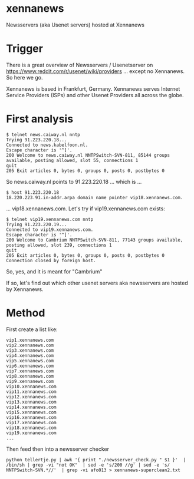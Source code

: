 # xennanews
Newsservers (aka Usenet servers) hosted at Xennanews

# Trigger

There is a great overview of Newsservers / Usenetserver on https://www.reddit.com/r/usenet/wiki/providers ... except no Xennanews. So here we go.

Xennanews is based in Frankfurt, Germany. Xennanews serves Internet Service Providers (ISPs) and other Usenet Providers all across the globe.


# First analysis

```
$ telnet news.caiway.nl nntp
Trying 91.223.220.18...
Connected to news.kabelfoon.nl.
Escape character is '^]'.
200 Welcome to news.caiway.nl NNTPSwitch-SVN-811, 85144 groups available, posting allowed, slot 55, connections 1
quit
205 Exit articles 0, bytes 0, groups 0, posts 0, postbytes 0
```

So news.caiway.nl points to 91.223.220.18 ... which is ...

```
$ host 91.223.220.18
18.220.223.91.in-addr.arpa domain name pointer vip18.xennanews.com.
```

... vip18.xennanews.com. Let's try if vip19.xennanews.com exists:

```
$ telnet vip19.xennanews.com nntp
Trying 91.223.220.19...
Connected to vip19.xennanews.com.
Escape character is '^]'.
200 Welcome to Cambrium NNTPSwitch-SVN-811, 77143 groups available, posting allowed, slot 239, connections 1
quit
205 Exit articles 0, bytes 0, groups 0, posts 0, postbytes 0
Connection closed by foreign host.
```

So, yes, and it is meant for "Cambrium"

If so, let's find out which other usenet servers aka newsservers are hosted by Xennanews.

# Method

First create a list like:

```
vip1.xennanews.com
vip2.xennanews.com
vip3.xennanews.com
vip4.xennanews.com
vip5.xennanews.com
vip6.xennanews.com
vip7.xennanews.com
vip8.xennanews.com
vip9.xennanews.com
vip10.xennanews.com
vip11.xennanews.com
vip12.xennanews.com
vip13.xennanews.com
vip14.xennanews.com
vip15.xennanews.com
vip16.xennanews.com
vip17.xennanews.com
vip18.xennanews.com
vip19.xennanews.com
...
```

Then feed then into a newsserver checker

```
python tellertje.py | awk '{ print "./newsserver_check.py " $1 }'  | /bin/sh | grep -vi "not OK"  | sed -e 's/200 //g' | sed -e 's/ NNTPSwitch-SVN.*//'  | grep -vi afo013 > xennanews-superclean2.txt
```


